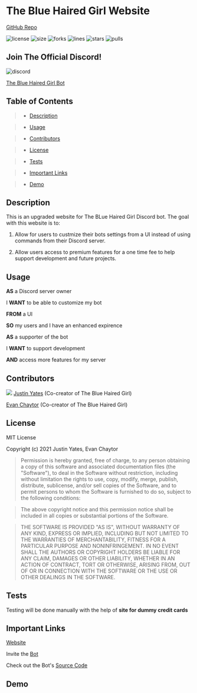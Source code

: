 # The Blue Haired Girl Website

[GitHub Repo](https://github.com/justinyates887/bhg-website-new)

![license](https://img.shields.io/github/license/justinyates887/bhg-website-new)
![size](https://img.shields.io/github/languages/code-size/justinyates887/bhg-website-new)
![forks](https://img.shields.io/github/forks/justinyates887/bhg-website-new)
![lines](https://img.shields.io/tokei/lines/github/justinyates887/bhg-website-new)
![stars](https://img.shields.io/github/stars/justinyates887/bhg-website-new)
![pulls](https://img.shields.io/github/issues-pr-closed/justinyates887/bhg-website-new)

## Join The Official Discord!

![discord](https://img.shields.io/discord/795324515034726410?label=Discord&style=social)

[The Blue Haired Girl Bot](https://discord.gg/FqbRWkgfcT)

## Table of Contents

> - [Description](#Description)

> - [Usage](#Usage)

> - [Contributors](#Contributors)

> - [License](#License)

> - [Tests](#Tests)

> - [Important Links](#Important-Links)

> - [Demo](#Demo)


## <a name="Description"></a>Description

This is an upgraded website for The BLue Haired Girl Discord bot. The goal with this website is to:

1) Allow for users to custmize their bots settings from a UI instead of using commands from their Discord server.

2) Allow users access to premium features for a one time fee to help support development and future projects.

## <a name="Usage"></a>Usage

**AS** a Discord server owner

I **WANT** to be able to customize my bot

**FROM** a UI

**SO** my users and I have an enhanced expirence

**AS** a supporter of the bot

I **WANT** to support development

**AND** access more features for my server

## <a name="Contributors"></a>Contributors

![](https://github.com/justinyates887.png?size=75) 
[Justin Yates](https://github.com/justinyates887) (Co-creator of The Blue Haired Girl)

[Evan Chaytor](https://github.com/Azrael747) (Co-creator of The Blue Haired Girl)

## <a name="License"><a/>License
  
MIT License

Copyright (c) 2021 Justin Yates, Evan Chaytor

> Permission is hereby granted, free of charge, to any person obtaining a copy
of this software and associated documentation files (the "Software"), to deal
in the Software without restriction, including without limitation the rights
to use, copy, modify, merge, publish, distribute, sublicense, and/or sell
copies of the Software, and to permit persons to whom the Software is
furnished to do so, subject to the following conditions:

> The above copyright notice and this permission notice shall be included in all
copies or substantial portions of the Software.

> THE SOFTWARE IS PROVIDED "AS IS", WITHOUT WARRANTY OF ANY KIND, EXPRESS OR
IMPLIED, INCLUDING BUT NOT LIMITED TO THE WARRANTIES OF MERCHANTABILITY,
FITNESS FOR A PARTICULAR PURPOSE AND NONINFRINGEMENT. IN NO EVENT SHALL THE
AUTHORS OR COPYRIGHT HOLDERS BE LIABLE FOR ANY CLAIM, DAMAGES OR OTHER
LIABILITY, WHETHER IN AN ACTION OF CONTRACT, TORT OR OTHERWISE, ARISING FROM,
OUT OF OR IN CONNECTION WITH THE SOFTWARE OR THE USE OR OTHER DEALINGS IN THE
SOFTWARE.

## <a name="Tests"></a>Tests

Testing will be done manually with the help of **site for dummy credit cards**

## <a name="Important-Links"><a/>Important Links
  
[Website](https://bluehair.xyz)

Invite the [Bot](https://tinyurl.com/ysesvxdb)

Check out the Bot's [Source Code](https://github.com/justinyates887/BHG-Beta)
  
## <a name="Demo"><a/>Demo

